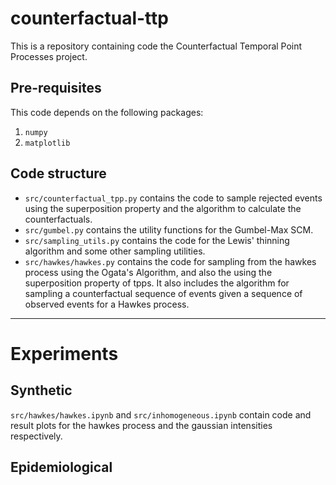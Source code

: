 # counterfactual-ttp
This is a repository containing code the Counterfactual Temporal Point Processes project.
## Pre-requisites

This code depends on the following packages:

 1. `numpy`
 2. `matplotlib`

## Code structure

 - `src/counterfactual_tpp.py` contains the code to sample rejected events using the superposition property and the algorithm to calculate the counterfactuals.
 - `src/gumbel.py` contains the utility functions for the Gumbel-Max SCM.
 - `src/sampling_utils.py` contains the code for the Lewis' thinning algorithm and some other sampling utilities.
 - `src/hawkes/hawkes.py` contains the code for sampling from the hawkes process using the Ogata's Algorithm, and also the using the superposition property of tpps. It also includes the algorithm for sampling a counterfactual sequence of events given a sequence of observed events for a Hawkes process.
----

# Experiments 

## Synthetic
`src/hawkes/hawkes.ipynb` and `src/inhomogeneous.ipynb` contain code and result plots for the hawkes process and the gaussian intensities respectively.

## Epidemiological
